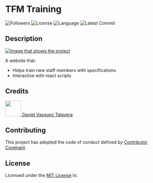 # TFM Training
![Followers](https://img.shields.io/github/followers/DVasquez4155?style=social) ![License](https://img.shields.io/github/license/DVasquez4155/dvasquez4155.github.io) ![Language](https://img.shields.io/github/languages/top/DVasquez4155/dvasquez4155.github.io) ![Latest Commit](https://img.shields.io/github/last-commit/DVasquez4155/dvasquez4155.github.io)
## Description
[![Image that shows the project](./assets/img/icon.png)](https://DVasquez4155.github.io/dvasquez4155.github.io)

A website that:
* Helps train new staff members with specifications
* Interactive with react scripts

## Credits
[<img src="https://avatars0.githubusercontent.com/u/22107830?v=4" width="50"/> Daniel Vasquez Talavera](https://github.com/DVasquez4155)
## Contributing
This project has adopted the code of conduct defined by [Contributor Covenant](https://www.contributor-covenant.org/version/2/0/code_of_conduct/).
## License
Licensed under the [MIT License](https://choosealicense.com/licenses/mit/) lic
